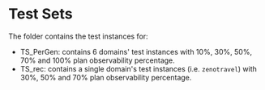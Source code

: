 # Test Sets

The folder contains the test instances for:

- TS_PerGen: contains 6 domains' test instances with 10%, 30%, 50%, 70% and 100% plan observability percentage.
- TS_rec: contains a single domain's test instances (i.e. `zenotravel`) with 30%, 50% and 70% plan observability percentage. 